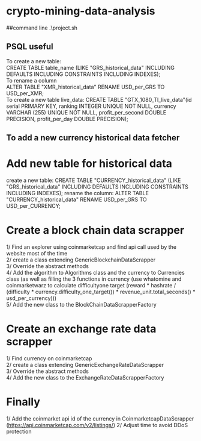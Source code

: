 # crypto-mining-data-analysis
##command line .\project.sh

## PSQL useful
To create a new table:  
CREATE TABLE table_name (LIKE "GRS_historical_data" INCLUDING DEFAULTS INCLUDING CONSTRAINTS INCLUDING INDEXES);  
To rename a column  
ALTER TABLE "XMR_historical_data" RENAME USD_per_GRS TO USD_per_XMR;  
To create a new table live_data:
CREATE TABLE "GTX_1080_TI_live_data"(id serial PRIMARY KEY, ranking INTEGER UNIQUE NOT NULL, currency VARCHAR (255) UNIQUE NOT NULL, profit_per_second DOUBLE PRECISION, profit_per_day DOUBLE PRECISION);

## To add a new currency historical data fetcher
# Add new table for historical data
create a new table: CREATE TABLE "CURRENCY_historical_data" (LIKE "GRS_historical_data" INCLUDING DEFAULTS INCLUDING CONSTRAINTS INCLUDING INDEXES);
rename the column: ALTER TABLE "CURRENCY_historical_data" RENAME USD_per_GRS TO USD_per_CURRENCY;      


# Create a block chain data scrapper
1/ Find an explorer using coinmarketcap and find api call used by the website most of the time  
2/ create a class extending GenericBlockchainDataScrapper  
3/ Override the abstract methods  
4/ Add the algorithm to Algorithms class and the currency to Currencies class (as well as filling the 3 functions in currency 
(use whatomine and coinmarketwarz to calculate difficultyone target 
(reward * hashrate / (difficulty * currency.difficulty_one_target()) * revenue_unit.total_seconds() * usd_per_currency)))  
5/ Add the new class to the BlockChainDataScrapperFactory  
  
# Create an exchange rate data scrapper
1/ Find currency on coinmarketcap  
2/ create a class extending GenericExchangeRateDataScrapper  
3/ Override the abstract methods  
4/ Add the new class to the ExchangeRateDataScrapperFactory  

# Finally  

1/ Add the coinmarket api id of the currency in CoinmarketcapDataScrapper (https://api.coinmarketcap.com/v2/listings/)
2/ Adjust time to avoid DDoS protection

  